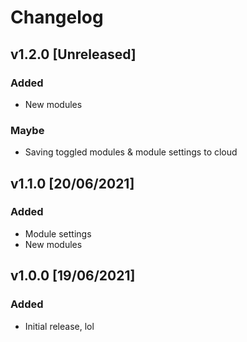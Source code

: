 # Changelog

## v1.2.0 [Unreleased]
### Added
- New modules
### Maybe
- Saving toggled modules & module settings to cloud

## v1.1.0 [20/06/2021]
### Added
- Module settings
- New modules

## v1.0.0 [19/06/2021]
### Added
- Initial release, lol
